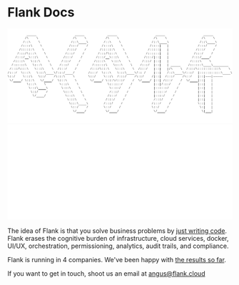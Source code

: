 # Flank Docs

![ASCII](assets/flank-ascii-text-black.png#only-light)
![ASCII](assets/flank-ascii-text.png#only-dark)

The idea of Flank is that you solve business problems by [just writing code](just-write-code.md). Flank erases the cognitive burden of infrastructure, cloud services, docker, UI/UX, orchestration, permissioning, analytics, audit trails, and compliance.

Flank is running in 4 companies. We've been happy with [the results so far](results.md).

If you want to get in touch, shoot us an email at angus@flank.cloud

